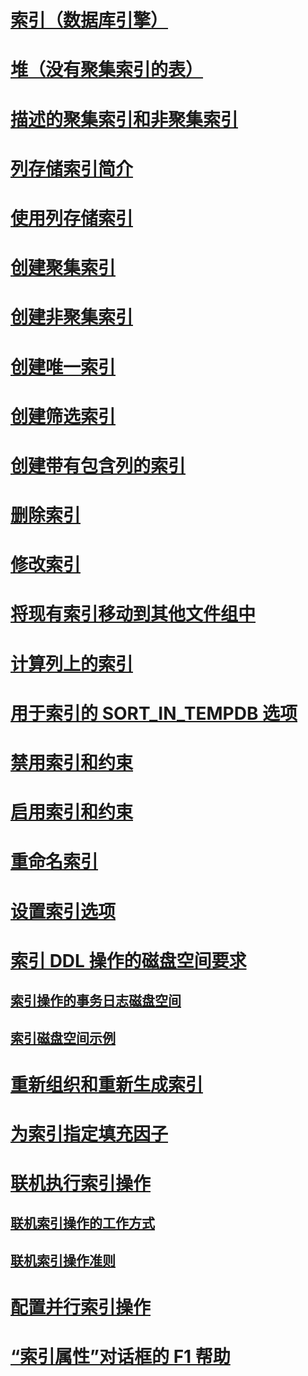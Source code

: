 # [索引（数据库引擎）](indexes.md)
# [堆（没有聚集索引的表）](heaps-tables-without-clustered-indexes.md)
# [描述的聚集索引和非聚集索引](clustered-and-nonclustered-indexes-described.md)
# [列存储索引简介](columnstore-indexes-described.md)
# [使用列存储索引](dbengine-columnstore-indexes.md)
# [创建聚集索引](create-clustered-indexes.md)
# [创建非聚集索引](create-nonclustered-indexes.md)
# [创建唯一索引](create-unique-indexes.md)
# [创建筛选索引](create-filtered-indexes.md)
# [创建带有包含列的索引](create-indexes-with-included-columns.md)
# [删除索引](delete-an-index.md)
# [修改索引](modify-an-index.md)
# [将现有索引移动到其他文件组中](move-an-existing-index-to-a-different-filegroup.md)
# [计算列上的索引](indexes-on-computed-columns.md)
# [用于索引的 SORT_IN_TEMPDB 选项](sort-in-tempdb-option-for-indexes.md)
# [禁用索引和约束](disable-indexes-and-constraints.md)
# [启用索引和约束](enable-indexes-and-constraints.md)
# [重命名索引](rename-indexes.md)
# [设置索引选项](set-index-options.md)
# [索引 DDL 操作的磁盘空间要求](disk-space-requirements-for-index-ddl-operations.md)
## [索引操作的事务日志磁盘空间](transaction-log-disk-space-for-index-operations.md)
## [索引磁盘空间示例](index-disk-space-example.md)
# [重新组织和重新生成索引](reorganize-and-rebuild-indexes.md)
# [为索引指定填充因子](specify-fill-factor-for-an-index.md)
# [联机执行索引操作](perform-index-operations-online.md)
## [联机索引操作的工作方式](how-online-index-operations-work.md)
## [联机索引操作准则](guidelines-for-online-index-operations.md)
# [配置并行索引操作](configure-parallel-index-operations.md)
# [“索引属性”对话框的 F1 帮助](index-properties-f1-help.md)
